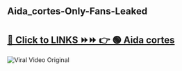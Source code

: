 
 ## Aida_cortes-Only-Fans-Leaked

# <h2><a href="https://clipsfans.com/Aida_cortes&ref=git">🔗 Click to LINKS ⏩⏩ 👉 🟢 Aida cortes </a></h2>

<a href="https://clipsfans.com/Aida_cortes&ref=git" rel="nofollow" data-target="animated-image.originalLink"><img src="https://i.ibb.co.com/xMMVF88/686577567.gif" alt="Viral Video Original" style="max-width: 100%; display: inline-block;" data-target="animated-image.originalImage"></a>
